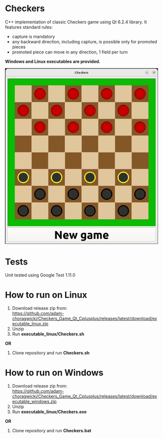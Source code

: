 # Checkers
C++ implementation of classic Checkers game using Qt 6.2.4 library. It features standard rules:
* capture is mandatory
* any backward direction, including capture, is possible only for promoted pieces
* promoted piece can move in any direction, 1 field per turn

**Windows and Linux executables are provided.**

![video.gif](video.gif)

# Tests
Unit tested using Google Test 1.11.0

# How to run on Linux
1. Download release zip from:\
   https://github.com/adam-choragwicki/Checkers_Game_Qt_Cplusplus/releases/latest/download/executable_linux.zip
2. Unzip
3. Run **executable_linux/Checkers.sh**

**OR**

1. Clone repository and run **Checkers.sh**

# How to run on Windows
1. Download release zip from:\
   https://github.com/adam-choragwicki/Checkers_Game_Qt_Cplusplus/releases/latest/download/executable_windows.zip
2. Unzip
3. Run **executable_linux/Checkers.exe**

**OR**

1. Clone repository and run **Checkers.bat**
